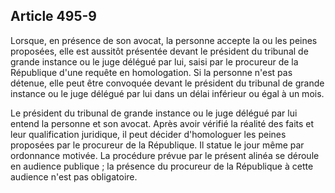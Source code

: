 Article 495-9
----
Lorsque, en présence de son avocat, la personne accepte la ou les peines
proposées, elle est aussitôt présentée devant le président du tribunal de grande
instance ou le juge délégué par lui, saisi par le procureur de la République
d'une requête en homologation. Si la personne n'est pas détenue, elle peut être
convoquée devant le président du tribunal de grande instance ou le juge délégué
par lui dans un délai inférieur ou égal à un mois.

Le président du tribunal de grande instance ou le juge délégué par lui entend la
personne et son avocat. Après avoir vérifié la réalité des faits et leur
qualification juridique, il peut décider d'homologuer les peines proposées par
le procureur de la République. Il statue le jour même par ordonnance motivée. La
procédure prévue par le présent alinéa se déroule en audience publique ; la
présence du procureur de la République à cette audience n'est pas obligatoire.
